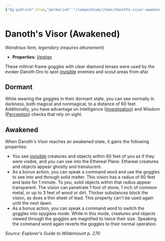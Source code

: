 ```yaml
---
{"dg-publish":true,"permalink":"/compendium/items/danoths-visor-awakened-egw/","tags":["compendium/src/5e/egw","item/attunement/required","item/property/vestige","item/rarity/legendary","item/wondrous"]}
---
```


# Danoth's Visor (Awakened)
*Wondrous Item, legendary (requires attunement)*  

- **Properties**: [Vestige](rules/item-properties.md#Vestige)

These mithral-frame goggles with clear diamond lenses were used by the evoker Danoth Oro to spot [invisible](rules/conditions.md#invisible) enemies and scout areas from afar.

## Dormant

While wearing the goggles in their dormant state, you can see normally in darkness, both magical and nonmagical, to a distance of 60 feet. Additionally, you have advantage on Intelligence ([Investigation](rules/skills.md#Investigation)) and Wisdom ([Perception](rules/skills.md#Perception)) checks that rely on sight.

## Awakened

When Danoth's Visor reaches an awakened state, it gains the following properties:

- You see [invisible](rules/conditions.md#invisible) creatures and objects within 60 feet of you as if they were visible, and you can see into the Ethereal Plane. Ethereal creatures and objects appear ghostly and translucent.  
- As a bonus action, you can speak a command word and use the goggles to see into and through solid matter. This vision has a radius of 60 feet and lasts for 1 minute. To you, solid objects within that radius appear transparent. The vision can penetrate 1 foot of stone, 1 inch of common metal, or up to 3 feet of wood or dirt. Thicker substances block the vision, as does a thin sheet of lead. This property can't be used again until the next dawn.  
- As a bonus action, you can speak a command word to switch the goggles into spyglass mode. While in this mode, creatures and objects viewed through the goggles are magnified to twice their size. Speaking the command word again reverts the goggles to their normal operation.  

*Source: Explorer's Guide to Wildemount p. 270*